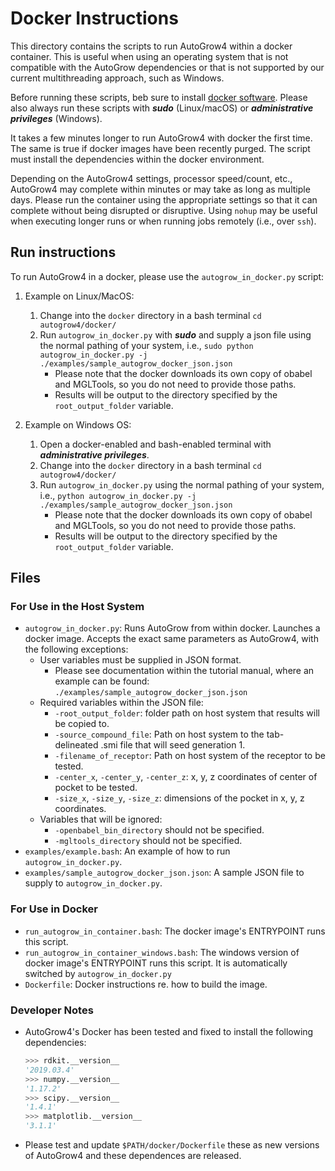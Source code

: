 # Docker Instructions

This directory contains the scripts to run AutoGrow4 within a docker
container. This is useful when using an operating system that is not
compatible with the AutoGrow dependencies or that is not supported by our
current multithreading approach, such as Windows.

Before running these scripts, beb sure to install [docker
software](https://www.docker.com/products/docker-desktop). Please also always
run these scripts with ***sudo*** (Linux/macOS) or ***administrative
privileges*** (Windows).

It takes a few minutes longer to run AutoGrow4 with docker the first time. The
same is true if docker images have been recently purged. The script must
install the dependencies within the docker environment.

Depending on the AutoGrow4 settings, processor speed/count, etc., AutoGrow4
may complete within minutes or may take as long as multiple days. Please run
the container using the appropriate settings so that it can complete without
being disrupted or disruptive. Using `nohup` may be useful when executing
longer runs or when running jobs remotely (i.e., over `ssh`).

## Run instructions

To run AutoGrow4 in a docker, please use the `autogrow_in_docker.py` script:

1. Example on Linux/MacOS:
   1. Change into the `docker` directory in a bash terminal `cd
      autogrow4/docker/`
   2. Run `autogrow_in_docker.py` with ***sudo*** and supply a json file using
      the normal pathing of your system, i.e., `sudo python
      autogrow_in_docker.py -j ./examples/sample_autogrow_docker_json.json`
      - Please note that the docker downloads its own copy of obabel and
        MGLTools, so you do not need to provide those paths.
      - Results will be output to the directory specified by the
        `root_output_folder` variable.

2. Example on Windows OS:
   1. Open a docker-enabled and bash-enabled terminal with ***administrative
      privileges***.
   2. Change into the `docker` directory in a bash terminal `cd
      autogrow4/docker/`
   3. Run `autogrow_in_docker.py` using the normal pathing of your system,
      i.e., `python autogrow_in_docker.py -j
      ./examples/sample_autogrow_docker_json.json`
      - Please note that the docker downloads its own copy of obabel and
        MGLTools, so you do not need to provide those paths.
      - Results will be output to the directory specified by the
        `root_output_folder` variable.

## Files

### For Use in the Host System

- `autogrow_in_docker.py`: Runs AutoGrow from within docker. Launches a docker
  image. Accepts the exact same parameters as AutoGrow4, with the following
  exceptions:
  - User variables must be supplied in JSON format.
    - Please see documentation within the tutorial manual, where an example
      can be found: `./examples/sample_autogrow_docker_json.json`
  - Required variables within the JSON file:
    - `-root_output_folder`: folder path on host system that results will be
      copied to.
    - `-source_compound_file`: Path on host system to the tab-delineated .smi
      file that will seed generation 1.
    - `-filename_of_receptor`: Path on host system of the receptor to be
      tested.
    - `-center_x`, `-center_y`, `-center_z`: x, y, z coordinates of center of
      pocket to be tested.
    - `-size_x`, `-size_y`, `-size_z`: dimensions of the pocket in x, y, z
      coordinates.
  - Variables that will be ignored:
    - `-openbabel_bin_directory` should not be specified.
    - `-mgltools_directory` should not be specified.
- `examples/example.bash`: An example of how to run `autogrow_in_docker.py`.
- `examples/sample_autogrow_docker_json.json`: A sample JSON file to supply to
  `autogrow_in_docker.py`.

### For Use in Docker

- `run_autogrow_in_container.bash`: The docker image's ENTRYPOINT runs this
  script.
- `run_autogrow_in_container_windows.bash`: The windows version of docker
  image's ENTRYPOINT runs this script. It is automatically switched by
  `autogrow_in_docker.py`
- `Dockerfile`: Docker instructions re. how to build the image.


### Developer Notes

- AutoGrow4's Docker has been tested and fixed to install the following dependencies:
  ```python
  >>> rdkit.__version__
  '2019.03.4'
  >>> numpy.__version__
  '1.17.2'
  >>> scipy.__version__
  '1.4.1'
  >>> matplotlib.__version__
  '3.1.1'
  ```

- Please test and update `$PATH/docker/Dockerfile` these as new versions of AutoGrow4 and
  these dependences are released.